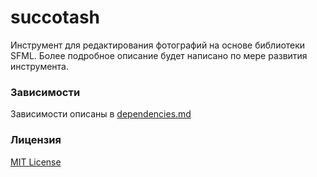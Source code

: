 # succotash
Инструмент для редактирования фотографий на основе библиотеки SFML. Более подробное
описание будет написано по мере развития инструмента.

### Зависимости
Зависимости описаны в [dependencies.md](dependencies.md)

### Лицензия

[MIT License](LICENSE)